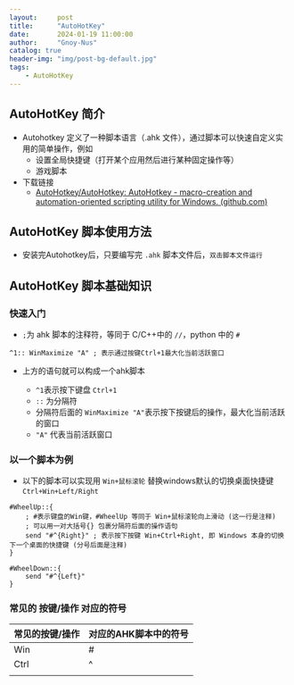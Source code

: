```yaml
---
layout:     post
title:      "AutoHotKey"
date:       2024-01-19 11:00:00
author:     "Gnoy-Nus"
catalog: true
header-img: "img/post-bg-default.jpg"
tags:
    - AutoHotKey
---
```


## AutoHotKey 简介

- Autohotkey 定义了一种脚本语言（.ahk 文件），通过脚本可以快速自定义实用的简单操作，例如
  - 设置全局快捷键（打开某个应用然后进行某种固定操作等）
  - 游戏脚本
- 下载链接
  - [AutoHotkey/AutoHotkey: AutoHotkey - macro-creation and automation-oriented scripting utility for Windows. (github.com)](https://github.com/AutoHotkey/AutoHotkey)


## AutoHotKey  脚本使用方法

- 安装完Autohotkey后，只要编写完 `.ahk` 脚本文件后，`双击脚本文件运行`

## AutoHotKey 脚本基础知识

### 快速入门

- `;`为 ahk 脚本的注释符，等同于 C/C++中的 `//`，python 中的 `#`

`^1:: WinMaximize "A" ; 表示通过按键Ctrl+1最大化当前活跃窗口`

- 上方的语句就可以构成一个ahk脚本

  - `^1`表示按下键盘 `Ctrl+1` 
  - `::` 为分隔符
  - 分隔符后面的 `WinMaximize "A"`表示按下按键后的操作，最大化当前活跃的窗口
  - `"A"` 代表当前活跃窗口


### 以一个脚本为例

- 以下的脚本可以实现用 `Win+鼠标滚轮` 替换windows默认的切换桌面快捷键 `Ctrl+Win+Left/Right`

``` ahk
#WheelUp::{
	; #表示键盘的Win键，#WheelUp 等同于 Win+鼠标滚轮向上滑动 (这一行是注释)
	; 可以用一对大括号{} 包裹分隔符后面的操作语句
	send "#^{Right}" ; 表示按下按键 Win+Ctrl+Right, 即 Windows 本身的切换下一个桌面的快捷键 (分号后面是注释)
}

#WheelDown::{
	send "#^{Left}"
}
```

### 常见的 按键/操作 对应的符号

| 常见的按键/操作 | 对应的AHK脚本中的符号 |
| --------------- | --------------------- |
| Win             | #                     |
| Ctrl            | ^                     |
|                 |                       |
